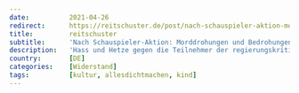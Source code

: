 ```yaml
---
date:          2021-04-26
redirect:      https://reitschuster.de/post/nach-schauspieler-aktion-morddrohungen-und-aktionen-gegen-kinder/
title:         reitschuster
subtitle:      'Nach Schauspieler-Aktion: Morddrohungen und Bedrohungen gegen Kinder'
description:   'Hass und Hetze gegen die Teilnehmer der regierungskritischen Aktion von den selbsternannten "Guten" erreichen ein Ausmaß, das einer Demokratie unwürdig ist. Inzwischen gibt es Morddrohungen gegen teilnehmende Schauspieler, und ihre Kinder werden bedroht. Die Treibjagd der Politkorrekten läuft derweil weiter.'
country:       [DE]
categories:    [Widerstand]
tags:          [kultur, allesdichtmachen, kind]
---
```

